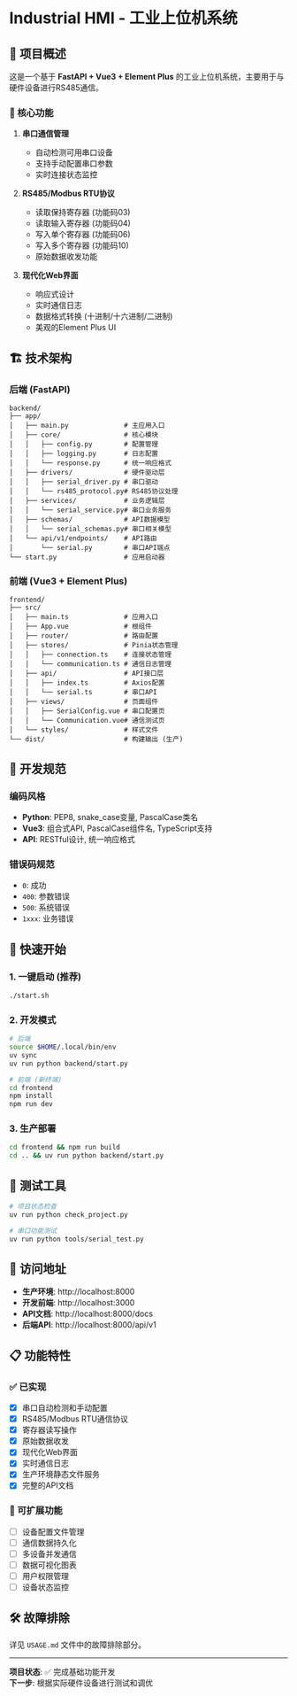 # Industrial HMI - 工业上位机系统

## 🎯 项目概述

这是一个基于 **FastAPI + Vue3 + Element Plus** 的工业上位机系统，主要用于与硬件设备进行RS485通信。

### 🚀 核心功能

1. **串口通信管理**
   - 自动检测可用串口设备
   - 支持手动配置串口参数
   - 实时连接状态监控

2. **RS485/Modbus RTU协议**
   - 读取保持寄存器 (功能码03)
   - 读取输入寄存器 (功能码04) 
   - 写入单个寄存器 (功能码06)
   - 写入多个寄存器 (功能码10)
   - 原始数据收发功能

3. **现代化Web界面**
   - 响应式设计
   - 实时通信日志
   - 数据格式转换 (十进制/十六进制/二进制)
   - 美观的Element Plus UI

## 🏗️ 技术架构

### 后端 (FastAPI)
```
backend/
├── app/
│   ├── main.py              # 主应用入口
│   ├── core/                # 核心模块
│   │   ├── config.py        # 配置管理
│   │   ├── logging.py       # 日志配置
│   │   └── response.py      # 统一响应格式
│   ├── drivers/             # 硬件驱动层
│   │   ├── serial_driver.py # 串口驱动
│   │   └── rs485_protocol.py# RS485协议处理
│   ├── services/            # 业务逻辑层
│   │   └── serial_service.py# 串口业务服务
│   ├── schemas/             # API数据模型
│   │   └── serial_schemas.py# 串口相关模型
│   └── api/v1/endpoints/    # API路由
│       └── serial.py        # 串口API端点
└── start.py                 # 应用启动器
```

### 前端 (Vue3 + Element Plus)
```
frontend/
├── src/
│   ├── main.ts              # 应用入口
│   ├── App.vue              # 根组件
│   ├── router/              # 路由配置
│   ├── stores/              # Pinia状态管理
│   │   ├── connection.ts    # 连接状态管理
│   │   └── communication.ts # 通信日志管理
│   ├── api/                 # API接口层
│   │   ├── index.ts         # Axios配置
│   │   └── serial.ts        # 串口API
│   ├── views/               # 页面组件
│   │   ├── SerialConfig.vue # 串口配置页
│   │   └── Communication.vue# 通信测试页
│   └── styles/              # 样式文件
└── dist/                    # 构建输出 (生产)
```

## 🔧 开发规范

### 编码风格
- **Python**: PEP8, snake_case变量, PascalCase类名
- **Vue3**: 组合式API, PascalCase组件名, TypeScript支持
- **API**: RESTful设计, 统一响应格式

### 错误码规范
- `0`: 成功
- `400`: 参数错误  
- `500`: 系统错误
- `1xxx`: 业务错误

## 🚀 快速开始

### 1. 一键启动 (推荐)
```bash
./start.sh
```

### 2. 开发模式
```bash
# 后端
source $HOME/.local/bin/env
uv sync
uv run python backend/start.py

# 前端 (新终端)
cd frontend
npm install
npm run dev
```

### 3. 生产部署
```bash
cd frontend && npm run build
cd .. && uv run python backend/start.py
```

## 🧪 测试工具

```bash
# 项目状态检查
uv run python check_project.py

# 串口功能测试
uv run python tools/serial_test.py
```

## 📱 访问地址

- **生产环境**: http://localhost:8000
- **开发前端**: http://localhost:3000  
- **API文档**: http://localhost:8000/docs
- **后端API**: http://localhost:8000/api/v1

## 📋 功能特性

### ✅ 已实现
- [x] 串口自动检测和手动配置
- [x] RS485/Modbus RTU通信协议
- [x] 寄存器读写操作
- [x] 原始数据收发
- [x] 现代化Web界面
- [x] 实时通信日志
- [x] 生产环境静态文件服务
- [x] 完整的API文档

### 🔄 可扩展功能
- [ ] 设备配置文件管理
- [ ] 通信数据持久化
- [ ] 多设备并发通信
- [ ] 数据可视化图表
- [ ] 用户权限管理
- [ ] 设备状态监控

## 🛠️ 故障排除

详见 `USAGE.md` 文件中的故障排除部分。

---

**项目状态**: ✅ 完成基础功能开发  
**下一步**: 根据实际硬件设备进行测试和调优